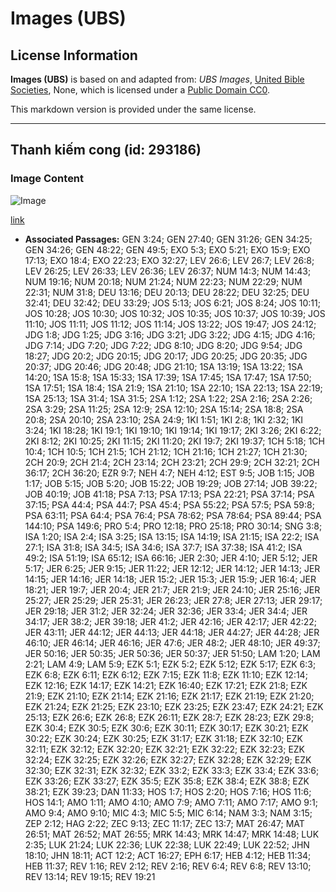 # Images (UBS)

## License Information

**Images (UBS)** is based on and adapted from: _UBS Images_, [United Bible Societies](https://unitedbiblesocieties.org/), None, which is licensed under a [Public Domain CC0](https://creativecommons.org/public-domain/cc0/).

This markdown version is provided under the same license.



--------------------------------

## Thanh kiếm cong (id: 293186)

### Image Content

![Image](https://cdn.aquifer.bible/aquifer-content/resources/Media/WEB-0382_curved_sword.jpg)

[link](https://cdn.aquifer.bible/aquifer-content/resources/Media/WEB-0382_curved_sword.jpg)

* **Associated Passages:** GEN 3:24; GEN 27:40; GEN 31:26; GEN 34:25; GEN 34:26; GEN 48:22; GEN 49:5; EXO 5:3; EXO 5:21; EXO 15:9; EXO 17:13; EXO 18:4; EXO 22:23; EXO 32:27; LEV 26:6; LEV 26:7; LEV 26:8; LEV 26:25; LEV 26:33; LEV 26:36; LEV 26:37; NUM 14:3; NUM 14:43; NUM 19:16; NUM 20:18; NUM 21:24; NUM 22:23; NUM 22:29; NUM 22:31; NUM 31:8; DEU 13:16; DEU 20:13; DEU 28:22; DEU 32:25; DEU 32:41; DEU 32:42; DEU 33:29; JOS 5:13; JOS 6:21; JOS 8:24; JOS 10:11; JOS 10:28; JOS 10:30; JOS 10:32; JOS 10:35; JOS 10:37; JOS 10:39; JOS 11:10; JOS 11:11; JOS 11:12; JOS 11:14; JOS 13:22; JOS 19:47; JOS 24:12; JDG 1:8; JDG 1:25; JDG 3:16; JDG 3:21; JDG 3:22; JDG 4:15; JDG 4:16; JDG 7:14; JDG 7:20; JDG 7:22; JDG 8:10; JDG 8:20; JDG 9:54; JDG 18:27; JDG 20:2; JDG 20:15; JDG 20:17; JDG 20:25; JDG 20:35; JDG 20:37; JDG 20:46; JDG 20:48; JDG 21:10; 1SA 13:19; 1SA 13:22; 1SA 14:20; 1SA 15:8; 1SA 15:33; 1SA 17:39; 1SA 17:45; 1SA 17:47; 1SA 17:50; 1SA 17:51; 1SA 18:4; 1SA 21:9; 1SA 21:10; 1SA 22:10; 1SA 22:13; 1SA 22:19; 1SA 25:13; 1SA 31:4; 1SA 31:5; 2SA 1:12; 2SA 1:22; 2SA 2:16; 2SA 2:26; 2SA 3:29; 2SA 11:25; 2SA 12:9; 2SA 12:10; 2SA 15:14; 2SA 18:8; 2SA 20:8; 2SA 20:10; 2SA 23:10; 2SA 24:9; 1KI 1:51; 1KI 2:8; 1KI 2:32; 1KI 3:24; 1KI 18:28; 1KI 19:1; 1KI 19:10; 1KI 19:14; 1KI 19:17; 2KI 3:26; 2KI 6:22; 2KI 8:12; 2KI 10:25; 2KI 11:15; 2KI 11:20; 2KI 19:7; 2KI 19:37; 1CH 5:18; 1CH 10:4; 1CH 10:5; 1CH 21:5; 1CH 21:12; 1CH 21:16; 1CH 21:27; 1CH 21:30; 2CH 20:9; 2CH 21:4; 2CH 23:14; 2CH 23:21; 2CH 29:9; 2CH 32:21; 2CH 36:17; 2CH 36:20; EZR 9:7; NEH 4:7; NEH 4:12; EST 9:5; JOB 1:15; JOB 1:17; JOB 5:15; JOB 5:20; JOB 15:22; JOB 19:29; JOB 27:14; JOB 39:22; JOB 40:19; JOB 41:18; PSA 7:13; PSA 17:13; PSA 22:21; PSA 37:14; PSA 37:15; PSA 44:4; PSA 44:7; PSA 45:4; PSA 55:22; PSA 57:5; PSA 59:8; PSA 63:11; PSA 64:4; PSA 76:4; PSA 78:62; PSA 78:64; PSA 89:44; PSA 144:10; PSA 149:6; PRO 5:4; PRO 12:18; PRO 25:18; PRO 30:14; SNG 3:8; ISA 1:20; ISA 2:4; ISA 3:25; ISA 13:15; ISA 14:19; ISA 21:15; ISA 22:2; ISA 27:1; ISA 31:8; ISA 34:5; ISA 34:6; ISA 37:7; ISA 37:38; ISA 41:2; ISA 49:2; ISA 51:19; ISA 65:12; ISA 66:16; JER 2:30; JER 4:10; JER 5:12; JER 5:17; JER 6:25; JER 9:15; JER 11:22; JER 12:12; JER 14:12; JER 14:13; JER 14:15; JER 14:16; JER 14:18; JER 15:2; JER 15:3; JER 15:9; JER 16:4; JER 18:21; JER 19:7; JER 20:4; JER 21:7; JER 21:9; JER 24:10; JER 25:16; JER 25:27; JER 25:29; JER 25:31; JER 26:23; JER 27:8; JER 27:13; JER 29:17; JER 29:18; JER 31:2; JER 32:24; JER 32:36; JER 33:4; JER 34:4; JER 34:17; JER 38:2; JER 39:18; JER 41:2; JER 42:16; JER 42:17; JER 42:22; JER 43:11; JER 44:12; JER 44:13; JER 44:18; JER 44:27; JER 44:28; JER 46:10; JER 46:14; JER 46:16; JER 47:6; JER 48:2; JER 48:10; JER 49:37; JER 50:16; JER 50:35; JER 50:36; JER 50:37; JER 51:50; LAM 1:20; LAM 2:21; LAM 4:9; LAM 5:9; EZK 5:1; EZK 5:2; EZK 5:12; EZK 5:17; EZK 6:3; EZK 6:8; EZK 6:11; EZK 6:12; EZK 7:15; EZK 11:8; EZK 11:10; EZK 12:14; EZK 12:16; EZK 14:17; EZK 14:21; EZK 16:40; EZK 17:21; EZK 21:8; EZK 21:9; EZK 21:10; EZK 21:14; EZK 21:16; EZK 21:17; EZK 21:19; EZK 21:20; EZK 21:24; EZK 21:25; EZK 23:10; EZK 23:25; EZK 23:47; EZK 24:21; EZK 25:13; EZK 26:6; EZK 26:8; EZK 26:11; EZK 28:7; EZK 28:23; EZK 29:8; EZK 30:4; EZK 30:5; EZK 30:6; EZK 30:11; EZK 30:17; EZK 30:21; EZK 30:22; EZK 30:24; EZK 30:25; EZK 31:17; EZK 31:18; EZK 32:10; EZK 32:11; EZK 32:12; EZK 32:20; EZK 32:21; EZK 32:22; EZK 32:23; EZK 32:24; EZK 32:25; EZK 32:26; EZK 32:27; EZK 32:28; EZK 32:29; EZK 32:30; EZK 32:31; EZK 32:32; EZK 33:2; EZK 33:3; EZK 33:4; EZK 33:6; EZK 33:26; EZK 33:27; EZK 35:5; EZK 35:8; EZK 38:4; EZK 38:8; EZK 38:21; EZK 39:23; DAN 11:33; HOS 1:7; HOS 2:20; HOS 7:16; HOS 11:6; HOS 14:1; AMO 1:11; AMO 4:10; AMO 7:9; AMO 7:11; AMO 7:17; AMO 9:1; AMO 9:4; AMO 9:10; MIC 4:3; MIC 5:5; MIC 6:14; NAM 3:3; NAM 3:15; ZEP 2:12; HAG 2:22; ZEC 9:13; ZEC 11:17; ZEC 13:7; MAT 26:47; MAT 26:51; MAT 26:52; MAT 26:55; MRK 14:43; MRK 14:47; MRK 14:48; LUK 2:35; LUK 21:24; LUK 22:36; LUK 22:38; LUK 22:49; LUK 22:52; JHN 18:10; JHN 18:11; ACT 12:2; ACT 16:27; EPH 6:17; HEB 4:12; HEB 11:34; HEB 11:37; REV 1:16; REV 2:12; REV 2:16; REV 6:4; REV 6:8; REV 13:10; REV 13:14; REV 19:15; REV 19:21

